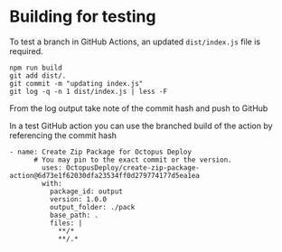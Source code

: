 # Building for testing

To test a branch in GitHub Actions, an updated `dist/index.js` file is required.

```
npm run build
git add dist/.
git commit -m "updating index.js"
git log -q -n 1 dist/index.js | less -F
```

From the log output take note of the commit hash and push to GitHub

In a test GitHub action you can use the branched build of the action by referencing the commit hash

```
- name: Create Zip Package for Octopus Deploy
      # You may pin to the exact commit or the version.
        uses: OctopusDeploy/create-zip-package-action@6d73e1f62030dfa23534ff0d279774177d5ea1ea
        with:
          package_id: output
          version: 1.0.0
          output_folder: ./pack
          base_path: .
          files: |
            **/*
            **/.*
```